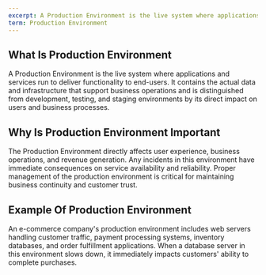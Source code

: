 ```yaml
---
excerpt: A Production Environment is the live system where applications and services run to deliver functionality to end-users.
term: Production Environment
---
```

## What Is Production Environment

A Production Environment is the live system where applications and services run to deliver functionality to end-users. It contains the actual data and infrastructure that support business operations and is distinguished from development, testing, and staging environments by its direct impact on users and business processes.

## Why Is Production Environment Important

The Production Environment directly affects user experience, business operations, and revenue generation. Any incidents in this environment have immediate consequences on service availability and reliability. Proper management of the production environment is critical for maintaining business continuity and customer trust.

## Example Of Production Environment

An e-commerce company's production environment includes web servers handling customer traffic, payment processing systems, inventory databases, and order fulfillment applications. When a database server in this environment slows down, it immediately impacts customers' ability to complete purchases.